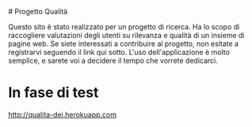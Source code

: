# Progetto Qualità 

Questo sito è stato realizzato per un progetto di ricerca. Ha lo scopo di raccogliere valutazioni degli utenti su
rilevanza e qualità di un insieme di pagine web. 
Se siete interessati a contribuire al progetto, non esitate a registrarvi seguendo il link qui sotto. 
L'uso dell'applicazione è molto semplice, e sarete voi a decidere il tempo che vorrete dedicarci.

# In fase di test
http://qualita-dei.herokuapp.com
